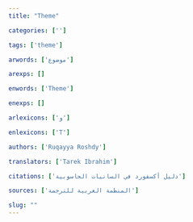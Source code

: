 ```yaml
---
title: "Theme"

categories: ['']

tags: ['theme']

arwords: ['موضوع']

arexps: []

enwords: ['Theme']

enexps: []

arlexicons: ['و']

enlexicons: ['T']

authors: ['Ruqayya Roshdy']

translators: ['Tarek Ibrahim']

citations: ['دليل أكسفورد في السانيات الحاسوبية']

sources: ['المنظمة العربية للترجمة']

slug: ""
---
```


